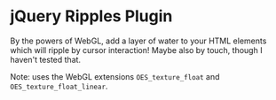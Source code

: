 jQuery Ripples Plugin
=====================

By the powers of WebGL, add a layer of water to your HTML elements which will ripple by cursor interaction! Maybe also by touch, though I haven't tested that.

Note: uses the WebGL extensions `OES_texture_float` and `OES_texture_float_linear`.
